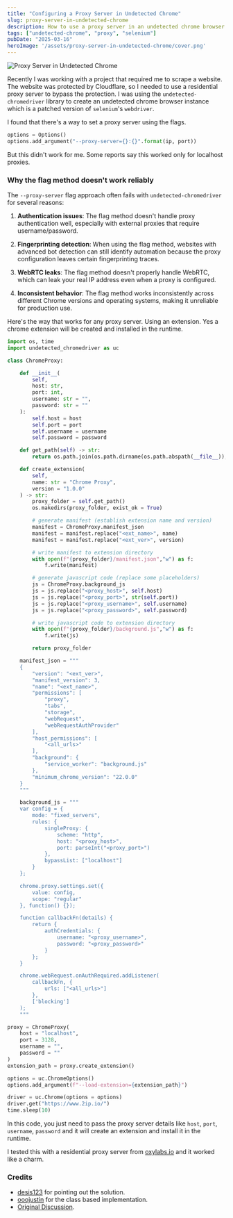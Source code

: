 ```yaml
---
title: "Configuring a Proxy Server in Undetected Chrome"
slug: proxy-server-in-undetected-chrome
description: How to use a proxy server in an undetected chrome browser.
tags: ["undetected-chrome", "proxy", "selenium"]
pubDate: "2025-03-16"
heroImage: '/assets/proxy-server-in-undetected-chrome/cover.png'
---
```


![Proxy Server in Undetected Chrome](/assets/proxy-server-in-undetected-chrome/cover.png)

Recently I was working with a project that required me to scrape a website. The website was protected by Cloudflare, so I needed to use a residential proxy server to bypass the protection. I was using the `undetected-chromedriver` library to create an undetected chrome browser instance which is a patched version of `selenium`'s `webdriver`.

I found that there's a way to set a proxy server using the flags.

```python
options = Options()
options.add_argument("--proxy-server={}:{}".format(ip, port))
```

But this didn't work for me. Some reports say this worked only for localhost proxies.

### Why the flag method doesn't work reliably

The `--proxy-server` flag approach often fails with `undetected-chromedriver` for several reasons:

1. **Authentication issues**: The flag method doesn't handle proxy authentication well, especially with external proxies that require username/password.

2. **Fingerprinting detection**: When using the flag method, websites with advanced bot detection can still identify automation because the proxy configuration leaves certain fingerprinting traces.

3. **WebRTC leaks**: The flag method doesn't properly handle WebRTC, which can leak your real IP address even when a proxy is configured.

4. **Inconsistent behavior**: The flag method works inconsistently across different Chrome versions and operating systems, making it unreliable for production use.

Here's the way that works for any proxy server. Using an extension. Yes a chrome extension will be created and installed in the runtime.

```python
import os, time
import undetected_chromedriver as uc

class ChromeProxy:

    def __init__(
        self,
        host: str,
        port: int,
        username: str = "",
        password: str = ""
    ):
        self.host = host
        self.port = port
        self.username = username
        self.password = password

    def get_path(self) -> str:
        return os.path.join(os.path.dirname(os.path.abspath(__file__)), "proxy_extension")

    def create_extension(
        self,
        name: str = "Chrome Proxy",
        version = "1.0.0"
    ) -> str:
        proxy_folder = self.get_path()
        os.makedirs(proxy_folder, exist_ok = True)

        # generate manifest (establish extension name and version)
        manifest = ChromeProxy.manifest_json
        manifest = manifest.replace("<ext_name>", name)
        manifest = manifest.replace("<ext_ver>", version)

        # write manifest to extension directory
        with open(f"{proxy_folder}/manifest.json","w") as f:
            f.write(manifest)

        # generate javascript code (replace some placeholders)
        js = ChromeProxy.background_js 
        js = js.replace("<proxy_host>", self.host)
        js = js.replace("<proxy_port>", str(self.port))
        js = js.replace("<proxy_username>", self.username)
        js = js.replace("<proxy_password>", self.password)

        # write javascript code to extension directory
        with open(f"{proxy_folder}/background.js","w") as f:
            f.write(js)

        return proxy_folder

    manifest_json = """
    {
        "version": "<ext_ver>",
        "manifest_version": 3,
        "name": "<ext_name>",
        "permissions": [
            "proxy",
            "tabs",
            "storage",
            "webRequest",
            "webRequestAuthProvider"
        ],
        "host_permissions": [
            "<all_urls>"
        ],
        "background": {
            "service_worker": "background.js"
        },
        "minimum_chrome_version": "22.0.0"
    }
    """

    background_js = """
    var config = {
        mode: "fixed_servers",
        rules: {
            singleProxy: {
                scheme: "http",
                host: "<proxy_host>",
                port: parseInt("<proxy_port>")
            },
            bypassList: ["localhost"]
        }
    };

    chrome.proxy.settings.set({
        value: config,
        scope: "regular"
    }, function() {});

    function callbackFn(details) {
        return {
            authCredentials: {
                username: "<proxy_username>",
                password: "<proxy_password>"
            }
        };
    }

    chrome.webRequest.onAuthRequired.addListener(
        callbackFn, {
            urls: ["<all_urls>"]
        },
        ['blocking']
    );
    """

proxy = ChromeProxy(
    host = "localhost",
    port = 3128,
    username = "",
    password = ""
)
extension_path = proxy.create_extension()

options = uc.ChromeOptions()
options.add_argument(f"--load-extension={extension_path}")

driver = uc.Chrome(options = options)
driver.get("https://www.2ip.io/")
time.sleep(10)
```

In this code, you just need to pass the proxy server details like `host`, `port`, `username`, `password` and it will create an extension and install it in the runtime.

I tested this with a residential proxy server from [oxylabs.io](https://oxylabs.io/) and it worked like a charm.


### Credits
- [desis123](https://github.com/desis123) for pointing out the solution.
- [ooojustin](https://github.com/ooojustin) for the class based implementation.
- [Original Discussion](https://github.com/ultrafunkamsterdam/undetected-chromedriver/issues/1306).
